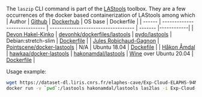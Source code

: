The `laszip` CLI command is part of the [LAStools](https://lastools.github.io/)
toolbox.
They are a few occurrences of the docker based containerization of LAStools
among which
| Author | [Github](https://github.com/) | [Dockerhub](https://hub.docker.com) | OS base | Dockerfile |
| ------ | ----------------------------- | ----------------------------------- | ------- |------------|
| [Devon Hakel-Kinko](https://github.com/devonhk/dockerfiles/blob/master/lastools/Dockerfile#L10C19-L10C36) | [devonhk/dockerfiles/lastools](https://github.com/devonhk/dockerfiles/tree/master/lastools) | [pydo/lastools](https://hub.docker.com/r/pydo/lastools#!) | Debian:stretch-slim | [Dockerfile](https://github.com/devonhk/dockerfiles/blob/master/lastools/Dockerfile) |
| [Jules Robichaud-Gagnon](https://github.com/jrobichaud) | [Pointscene/docker-lastools](https://github.com/Pointscene/docker-lastools) | N/A | Ubuntu 18.04 | [Dockefile](https://github.com/devonhk/dockerfiles/blob/master/lastools/Dockerfile) |
| [Håkon Åmdal](https://github.com/hawkaa) | [hawkaa/docker-lastools](https://github.com/hawkaa/docker-lastools) | [hakonamdal/lastools](https://hub.docker.com/r/hakonamdal/lastools) | [Wine](https://linuxize.com/post/how-to-install-wine-on-ubuntu-20-04/) over Ubuntu 20.04 | [Dockerfile](https://github.com/hawkaa/docker-lastools/blob/master/Dockerfile) |

Usage example:
```bash
wget https://dataset-dl.liris.cnrs.fr/elaphes-cave/Exp-Cloud-ELAPHS-94M.laz
docker run -v `pwd`:/lastools hakonamdal/lastools las2las -i Exp-Cloud-ELAPHS-94M.laz -o Exp-Cloud-ELAPHS-94M.las
```